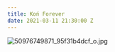 ```yaml
---
title: Koń Forever
date: 2021-03-11 21:30:00 Z
---
```


![50976749871_95f31b4dcf_o.jpg](/uploads/50976749871_95f31b4dcf_o.jpg)